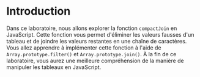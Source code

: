 # Introduction

Dans ce laboratoire, nous allons explorer la fonction `compactJoin` en JavaScript. Cette fonction vous permet d'éliminer les valeurs fausses d'un tableau et de joindre les valeurs restantes en une chaîne de caractères. Vous allez apprendre à implémenter cette fonction à l'aide de `Array.prototype.filter()` et `Array.prototype.join()`. À la fin de ce laboratoire, vous aurez une meilleure compréhension de la manière de manipuler les tableaux en JavaScript.
